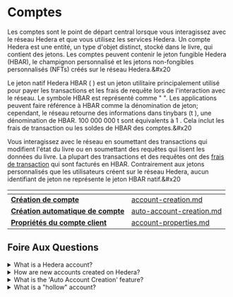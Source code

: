 # Comptes

Les comptes sont le point de départ central lorsque vous interagissez avec le réseau Hedera et que vous utilisez les services Hedera. Un compte Hedera est une entité, un type d'objet distinct, stocké dans le livre, qui contient des jetons. Les comptes peuvent contenir le jeton fungible Hedera (HBAR), le champignon personnalisé et les jetons non-fongibles personnalisés (NFTs) créés sur le réseau Hedera.&#x20

Le jeton natif Hedera HBAR (<unk> ) est un jeton utilitaire principalement utilisé pour payer les transactions et les frais de requête lors de l'interaction avec le réseau. Le symbole HBAR est représenté comme "<unk> ".  Les applications peuvent faire référence à HBAR comme la dénomination de jeton; cependant, le réseau retourne des informations dans tinybars (t<unk> ), une dénomination de HBAR. 100 000 000 t<unk> sont équivalents à 1 <unk> . Cela inclut les frais de transaction ou les soldes de HBAR des comptes.&#x20

Vous interagissez avec le réseau en soumettant des transactions qui modifient l'état du livre ou en soumettant des requêtes qui lisent les données du livre. La plupart des transactions et des requêtes ont des [frais de transaction](../../networks/mainnet/fees/) qui sont facturés en HBAR. Contrairement aux jetons personnalisés que les utilisateurs créent sur le réseau Hedera, aucun identifiant de jeton ne représente le jeton HBAR natif.&#x20

<table data-view="cards"><thead><tr><th></th><th data-hidden data-card-target data-type="content-ref"></th></tr></thead><tbody><tr><td><a href="account-creation.md">         <strong>Création de compte</strong></a></td><td><a href="account-creation.md">account-creation.md</a></td></tr><tr><td>   <a href="auto-account-creation.md"><strong>Création automatique de compte</strong></a></td><td><a href="auto-account-creation.md">auto-account-creation.md</a></td></tr><tr><td><a href="account-properties.md">     <strong>Propriétés du compte client</strong></a></td><td><a href="account-properties.md">account-properties.md</a></td></tr></tbody></table>

## Foire Aux Questions

<details>

<summary>What is a Hedera account?</summary>

Un compte Hedera est une entité unique dans le réseau Hedera qui peut contenir des jetons. Celles-ci peuvent être le jeton fungible natif de Hedera (HBAR), le champignon personnalisé ou [jetons non-fongibles (NFTs)](../../support-and-community/glossary.md#non-fungible-token-nft).

</details>

<details>

<summary>How are new accounts created on Hedera?</summary>

Les nouveaux comptes sont créés en soumettant une transaction au réseau et en payant les frais de transaction. Vous aurez besoin d'accéder à un compte existant avec suffisamment de HBAR pour couvrir ces frais. Si vous n'avez pas accès à un compte existant, vous pouvez utiliser un portefeuille pris en charge, visitez le [portail des développeurs Heder](https://portal. edera.com/), ou utilisez la fonction "Création automatique de comptes" pour les applications.

</details>

<details>

<summary>What is the 'Auto Account Creation' feature?</summary>

[Création automatique de compte](auto-account-creation.md) permet aux applications de générer instantanément des comptes utilisateurs gratuits, même sans connexion Internet, en créant un alias de compte.&#x20

</details>

<details>

<summary>What is a "hollow" account?</summary>

Si un compte est créé avec une [adresse EVM](auto-account-creation.md#evm-address) alias via [Création automatique de compte](auto-account-creation.md), cela aboutit à un compte "hollow". Ce compte a un numéro de compte et un alias mais aucune clé de compte. Il peut accepter les transferts de jetons mais ne peut pas transférer de jetons ou modifier les propriétés du compte tant que la clé du compte n'a pas été ajoutée, complétant le compte.

</details>
